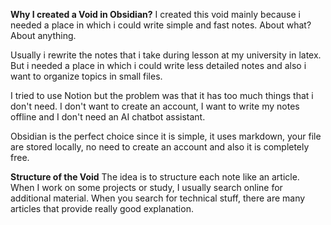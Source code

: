 **Why I created a Void in Obsidian?**
I created this void mainly because i needed a place in which i could write simple and fast notes. About what? About anything.

Usually i rewrite the notes that i take during lesson at my university
in latex. But i needed a place in which i could write less detailed
notes and also i want to organize topics in small files.

I tried to use Notion but the problem was that it has too much things
that i don't need. I don't want to create an account, I want to write my
notes offline and I don't need an AI chatbot assistant. 

Obsidian is the perfect choice since it is simple, it uses markdown,
your file are stored locally, no need to create an account and also
it is completely free.

**Structure of the Void**
The idea is to structure each note like an article. When I work on some projects or study, I usually search online for additional material. When you search for technical stuff, there are many articles that provide really good explanation. 